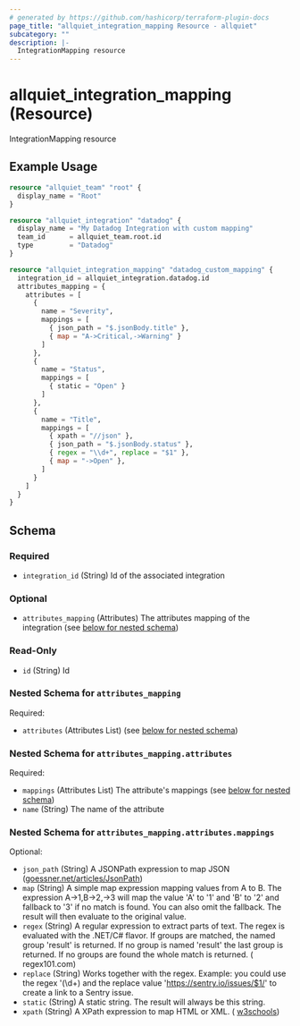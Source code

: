 ```yaml
---
# generated by https://github.com/hashicorp/terraform-plugin-docs
page_title: "allquiet_integration_mapping Resource - allquiet"
subcategory: ""
description: |-
  IntegrationMapping resource
---
```


# allquiet_integration_mapping (Resource)

IntegrationMapping resource

## Example Usage

```terraform
resource "allquiet_team" "root" {
  display_name = "Root"
}

resource "allquiet_integration" "datadog" {
  display_name = "My Datadog Integration with custom mapping"
  team_id      = allquiet_team.root.id
  type         = "Datadog"
}

resource "allquiet_integration_mapping" "datadog_custom_mapping" {
  integration_id = allquiet_integration.datadog.id
  attributes_mapping = {
    attributes = [
      {
        name = "Severity",
        mappings = [
          { json_path = "$.jsonBody.title" },
          { map = "A->Critical,->Warning" }
        ]
      },
      {
        name = "Status",
        mappings = [
          { static = "Open" }
        ]
      },
      {
        name = "Title",
        mappings = [
          { xpath = "//json" },
          { json_path = "$.jsonBody.status" },
          { regex = "\\d+", replace = "$1" },
          { map = "->Open" },
        ]
      }
    ]
  }
}
```

<!-- schema generated by tfplugindocs -->
## Schema

### Required

- `integration_id` (String) Id of the associated integration

### Optional

- `attributes_mapping` (Attributes) The attributes mapping of the integration (see [below for nested schema](#nestedatt--attributes_mapping))

### Read-Only

- `id` (String) Id

<a id="nestedatt--attributes_mapping"></a>
### Nested Schema for `attributes_mapping`

Required:

- `attributes` (Attributes List) (see [below for nested schema](#nestedatt--attributes_mapping--attributes))

<a id="nestedatt--attributes_mapping--attributes"></a>
### Nested Schema for `attributes_mapping.attributes`

Required:

- `mappings` (Attributes List) The attribute's mappings (see [below for nested schema](#nestedatt--attributes_mapping--attributes--mappings))
- `name` (String) The name of the attribute

<a id="nestedatt--attributes_mapping--attributes--mappings"></a>
### Nested Schema for `attributes_mapping.attributes.mappings`

Optional:

- `json_path` (String) A JSONPath expression to map JSON ([goessner.net/articles/JsonPath](https://goessner.net/articles/JsonPath/))
- `map` (String) A simple map expression mapping values from A to B. The expression A->1,B->2,->3 will map the value 'A' to '1' and 'B' to '2' and fallback to '3' if no match is found. You can also omit the fallback. The result will then evaluate to the original value.
- `regex` (String) A regular expression to extract parts of text. The regex is evaluated with the .NET/C# flavor. If groups are matched, the named group 'result' is returned. If no group is named 'result' the last group is returned. If no groups are found the whole match is returned. ( regex101.com)
- `replace` (String) Works together with the regex. Example: you could use the regex '(\d+) and the replace value 'https://sentry.io/issues/$1/' to create a link to a Sentry issue.
- `static` (String) A static string. The result will always be this string.
- `xpath` (String) A XPath expression to map HTML or XML. ( [w3schools](https://www.w3schools.com/xml/xpath_intro.asp))
